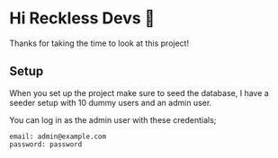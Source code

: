 # Hi Reckless Devs 👋

Thanks for taking the time to look at this project!

## Setup

When you set up the project make sure to seed the database, I have a seeder setup with 10 dummy users and an admin user.

You can log in as the admin user with these credentials;

```
email: admin@example.com
password: password
```
